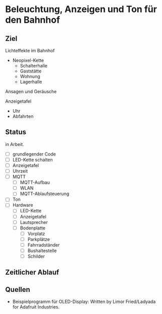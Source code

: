 # Beleuchtung, Anzeigen und Ton für den Bahnhof

## Ziel

Lichteffekte im Bahnhof

- Neopixel-Kette
  - Schalterhalle
  - Gaststätte
  - Wohnung
  - Lagerhalle

Ansagen und Geräusche

Anzeigetafel

- Uhr
- Abfahrten

## Status

in Arbeit.

- [ ] grundlegender Code
- [ ] LED-Kette schalten
- [ ] Anzeigetafel
- [ ] Uhrzeit
- [ ] MQTT
  - [ ] MQTT-Aufbau
  - [ ] WLAN
  - [ ] MQTT-Ablaufsteuerung
- [ ] Ton
- [ ] Hardware
  - [ ] LED-Kette
  - [ ] Anzeigetafel
  - [ ] Lautsprecher
  - [ ] Bodenplatte
      - [ ] Vorplatz
      - [ ] Parkplätze
      - [ ] Fahrradständer
      - [ ] Bushaltestelle
    - [ ] Schilder
## Zeitlicher Ablauf
## Quellen

- Beispielprogramm für OLED-Display: Written by Limor Fried/Ladyada  
  for Adafruit Industries.
